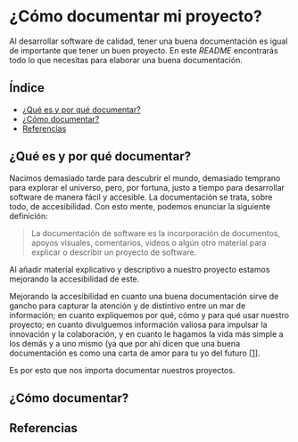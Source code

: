 # ¿Cómo documentar mi proyecto?
Al desarrollar software de calidad, tener una buena documentación es igual de importante que tener un buen proyecto. En este *README* encontrarás todo lo que necesitas para elaborar una buena documentación.

## Índice
* [¿Qué es y por qué documentar?](#modelos-generativos-de-lenguaje)
* [¿Cómo documentar?](#k-means-clustering)
* [Referencias](#referencias)

## ¿Qué es y por qué documentar?

Nacimos demasiado tarde para descubrir el mundo, demasiado temprano para explorar el universo, pero, por fortuna, justo a tiempo para desarrollar software de manera fácil y accesible. La documentación se trata, sobre todo, de accesibilidad. Con esto mente, podemos enunciar la siguiente definición:

> La documentación de software es la incorporación de documentos, apoyos visuales, comentarios, videos o algún otro material para explicar o describir un proyecto de software.

Al añadir material explicativo y descriptivo a nuestro proyecto estamos mejorando la accesibilidad de este. 

Mejorando la accesibilidad en cuanto una buena documentación sirve de gancho para capturar la atención y de distintivo entre un mar de información; en cuanto expliquemos por qué, cómo y para qué usar nuestro proyecto; en cuanto divulguemos información valiosa para impulsar la innovación y la colaboración, y en cuanto le hagamos la vida más simple a los demás y a uno mismo (ya que por ahí dicen que una buena documentación es como una carta de amor para tu yo del futuro [[1]](#referencias). 

Es por esto que nos importa documentar nuestros proyectos.



## ¿Cómo documentar?


## Referencias 



